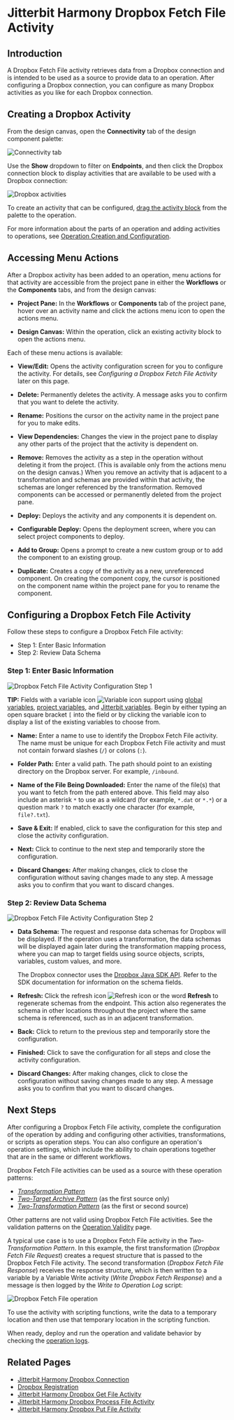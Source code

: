 # Jitterbit Harmony Dropbox Fetch File Activity


## Introduction

A Dropbox Fetch File activity retrieves data from a Dropbox connection and is intended to be used as a source to
provide data to an operation. After configuring a Dropbox connection, you can configure as many Dropbox activities
as you like for each Dropbox connection.


## Creating a Dropbox Activity

From the design canvas, open the **Connectivity** tab of the design component palette:

![Connectivity tab](./assets/connectivity-tab.png)

Use the **Show** dropdown to filter on **Endpoints**, and then click the Dropbox connection block to display
activities that are available to be used with a Dropbox connection:

![Dropbox activities](./assets/dropbox-connection.png)

To create an activity that can be configured,
[drag the activity block](https://success.jitterbit.com/display/CS/Connectors#Connectors-activity) from the palette
to the operation.

For more information about the parts of an operation and adding activities to operations, see
[Operation Creation and Configuration](https://success.jitterbit.com/display/CS/Operation+Creation+and+Configuration).


## Accessing Menu Actions

After a Dropbox activity has been added to an operation, menu actions for that activity are accessible from the
project pane in either the **Workflows** or the **Components** tabs, and from the design canvas:

- **Project Pane:** In the **Workflows** or **Components** tab of the project pane, hover over an activity name and
  click the actions menu icon to open the actions menu.

- **Design Canvas:** Within the operation, click an existing activity block to open the actions menu.

Each of these menu actions is available:

- **View/Edit:** Opens the activity configuration screen for you to configure the activity. For details, see
  *Configuring a Dropbox Fetch File Activity* later on this page.

- **Delete:** Permanently deletes the activity. A message asks you to confirm that you want to delete the activity.

- **Rename:** Positions the cursor on the activity name in the project pane for you to make edits.

- **View Dependencies:** Changes the view in the project pane to display any other parts of the project that the
  activity is dependent on.

- **Remove:** Removes the activity as a step in the operation without deleting it from the project. (This is
  available only from the actions menu on the design canvas.) When you remove an activity that is adjacent to a
  transformation and schemas are provided within that activity, the schemas are longer referenced by the
  transformation. Removed components can be accessed or permanently deleted from the project pane.

- **Deploy:** Deploys the activity and any components it is dependent on.

- **Configurable Deploy:** Opens the deployment screen, where you can select project components to deploy.

- **Add to Group:** Opens a prompt to create a new custom group or to add the component to an existing group.

- **Duplicate:** Creates a copy of the activity as a new, unreferenced component. On creating the component
  copy, the cursor is positioned on the component name within the project pane for you to rename the component.


## Configuring a Dropbox Fetch File Activity

Follow these steps to configure a Dropbox Fetch File activity:

- Step 1: Enter Basic Information
- Step 2: Review Data Schema

### Step 1: Enter Basic Information

![Dropbox Fetch File Activity Configuration Step 1](./assets/dropbox-fetch-file-1.png)

**TIP:** Fields with a variable icon ![Variable icon](./assets/variable-icon.png) support using
[global variables](https://success.jitterbit.com/display/CS/Global+Variables),
[project variables](https://success.jitterbit.com/display/CS/Project+Variables), and
[Jitterbit variables](https://success.jitterbit.com/display/CS/Jitterbit+Variables). Begin by either typing an open
square bracket `[` into the field or by clicking the variable icon to display a list of the existing variables to
choose from.

- **Name:** Enter a name to use to identify the Dropbox Fetch File activity. The name must be unique for each
  Dropbox Fetch File activity and must not contain forward slashes (`/`) or colons (`:`).

- **Folder Path:** Enter a valid path. The path should point to an existing directory on the Dropbox server. For
  example, `/inbound`.

- **Name of the File Being Downloaded:** Enter the name of the file(s) that you want to fetch from the path entered
  above. This field may also include an asterisk `*` to use as a wildcard (for example, `*.dat` or `*.*`) or a
  question mark `?` to match exactly one character (for example, `file?.txt`).

- **Save & Exit:** If enabled, click to save the configuration for this step and close the activity configuration.

- **Next:** Click to continue to the next step and temporarily store the configuration.

- **Discard Changes:** After making changes, click to close the configuration without saving changes made to any
  step. A message asks you to confirm that you want to discard changes.

### Step 2: Review Data Schema

![Dropbox Fetch File Activity Configuration Step 2](./assets/dropbox-fetch-file-2.png)

- **Data Schema:** The request and response data schemas for Dropbox will be displayed. If the operation uses a
  transformation, the data schemas will be displayed again later during the transformation mapping process, where
  you can map to target fields using source objects, scripts, variables, custom values, and more.

  The Dropbox connector uses the [Dropbox Java SDK API](https://dropbox.github.io/dropbox-sdk-java/api-docs/v2.1.x/).
  Refer to the SDK documentation for information on the schema fields.

- **Refresh:** Click the refresh icon ![Refresh icon](./assets/refresh-icon.png) or the word **Refresh** to
  regenerate schemas from the endpoint. This action also regenerates the schema in other locations throughout
  the project where the same schema is referenced, such as in an adjacent transformation.

- **Back:** Click to return to the previous step and temporarily store the configuration.

- **Finished:** Click to save the configuration for all steps and close the activity configuration.

- **Discard Changes:** After making changes, click to close the configuration without saving changes made to any
  step. A message asks you to confirm that you want to discard changes.


## Next Steps

After configuring a Dropbox Fetch File activity, complete the configuration of the operation by adding and
configuring other activities, transformations, or scripts as operation steps. You can also configure an operation's
operation settings, which include the ability to chain operations together that are in the same or different
workflows.

Dropbox Fetch File activities can be used as a source with these operation patterns:

- [_Transformation Pattern_](https://success.jitterbit.com/display/CS/Operation+Validity#OperationValidity-transformation-pattern)
- [_Two-Target Archive Pattern_](https://success.jitterbit.com/display/CS/Operation+Validity#OperationValidity-two-target-archive-pattern)
  (as the first source only)
- [_Two-Transformation Pattern_](https://success.jitterbit.com/display/CS/Operation+Validity#OperationValidity-two-transformation-pattern)
  (as the first or second source)

Other patterns are not valid using Dropbox Fetch File activities. See the validation patterns on the
[Operation Validity](https://success.jitterbit.com/display/CS/Operation+Validity) page.

A typical use case is to use a Dropbox Fetch File activity in the _Two-Transformation Pattern_. In this example, the
first transformation (_Dropbox Fetch File Request_) creates a request structure that is passed to the Dropbox Fetch
File activity. The second transformation (_Dropbox Fetch File Response_) receives the response structure, which is
then written to a variable by a Variable Write activity (_Write Dropbox Fetch Response_) and a message is then
logged by the _Write to Operation Log_ script:

![Dropbox Fetch File operation](./assets/dropbox-fetch-file-activity-operation.png)

To use the activity with scripting functions, write the data to a temporary location and then use that temporary
location in the scripting function.

When ready, deploy and run the operation and validate behavior by checking the
[operation logs](https://success.jitterbit.com/display/CS/Operation+Logs).


## Related Pages

- [Jitterbit Harmony Dropbox Connection](./connection.md)
- [Dropbox Registration](./registration.md)
- [Jitterbit Harmony Dropbox Get File Activity](./get-file-activity.md)
- [Jitterbit Harmony Dropbox Process File Activity](./process-file-activity.md)
- [Jitterbit Harmony Dropbox Put File Activity](./put-file-activity.md)
